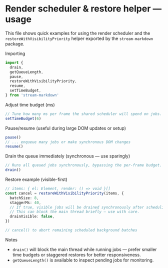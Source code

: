 # Render scheduler & restore helper — usage

This file shows quick examples for using the render scheduler and the
`restoreWithVisibilityPriority` helper exported by the `stream-markdown`
package.

Importing
```ts
import {
  drain,
  getQueueLength,
  pause,
  restoreWithVisibilityPriority,
  resume,
  setTimeBudget,
} from 'stream-markdown'
```

Adjust time budget (ms)
```ts
// Tune how many ms per frame the shared scheduler will spend on jobs.
setTimeBudget(6)
```

Pause/resume (useful during large DOM updates or setup)
```ts
pause()
// ... enqueue many jobs or make synchronous DOM changes
resume()
```

Drain the queue immediately (synchronous — use sparingly)
```ts
// Runs all queued jobs synchronously, bypassing the per-frame budget.
drain()
```

Restore example (visible-first)
```ts
// items: { el: Element, render: () => void }[]
const cancel = restoreWithVisibilityPriority(items, {
  batchSize: 8,
  staggerMs: 40,
  // If true, visible jobs will be drained synchronously after scheduling.
  // This can block the main thread briefly — use with care.
  drainVisible: false,
})

// cancel() to abort remaining scheduled background batches
```

Notes
- `drain()` will block the main thread while running jobs — prefer smaller
  time budgets or staggered restores for better responsiveness.
- `getQueueLength()` is available to inspect pending jobs for monitoring.
